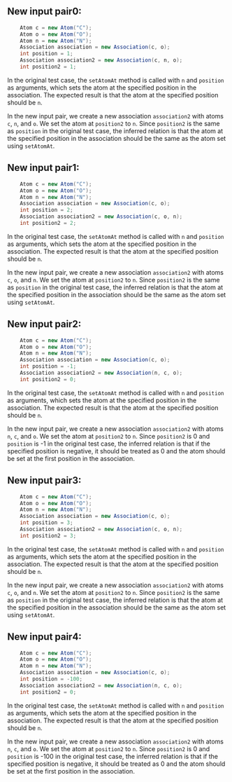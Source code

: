 ## New input pair0:
```java
    Atom c = new Atom("C");
    Atom o = new Atom("O");
    Atom n = new Atom("N");
    Association association = new Association(c, o);
    int position = 1;
    Association association2 = new Association(c, n, o);
    int position2 = 1;
```

In the original test case, the `setAtomAt` method is called with `n` and `position` as arguments, which sets the atom at the specified position in the association. The expected result is that the atom at the specified position should be `n`.

In the new input pair, we create a new association `association2` with atoms `c`, `n`, and `o`. We set the atom at `position2` to `n`. Since `position2` is the same as `position` in the original test case, the inferred relation is that the atom at the specified position in the association should be the same as the atom set using `setAtomAt`.

## New input pair1:
```java
    Atom c = new Atom("C");
    Atom o = new Atom("O");
    Atom n = new Atom("N");
    Association association = new Association(c, o);
    int position = 2;
    Association association2 = new Association(c, o, n);
    int position2 = 2;
```

In the original test case, the `setAtomAt` method is called with `n` and `position` as arguments, which sets the atom at the specified position in the association. The expected result is that the atom at the specified position should be `n`.

In the new input pair, we create a new association `association2` with atoms `c`, `o`, and `n`. We set the atom at `position2` to `n`. Since `position2` is the same as `position` in the original test case, the inferred relation is that the atom at the specified position in the association should be the same as the atom set using `setAtomAt`.

## New input pair2:
```java
    Atom c = new Atom("C");
    Atom o = new Atom("O");
    Atom n = new Atom("N");
    Association association = new Association(c, o);
    int position = -1;
    Association association2 = new Association(n, c, o);
    int position2 = 0;
```

In the original test case, the `setAtomAt` method is called with `n` and `position` as arguments, which sets the atom at the specified position in the association. The expected result is that the atom at the specified position should be `n`.

In the new input pair, we create a new association `association2` with atoms `n`, `c`, and `o`. We set the atom at `position2` to `n`. Since `position2` is 0 and `position` is -1 in the original test case, the inferred relation is that if the specified position is negative, it should be treated as 0 and the atom should be set at the first position in the association.

## New input pair3:
```java
    Atom c = new Atom("C");
    Atom o = new Atom("O");
    Atom n = new Atom("N");
    Association association = new Association(c, o);
    int position = 3;
    Association association2 = new Association(c, o, n);
    int position2 = 3;
```

In the original test case, the `setAtomAt` method is called with `n` and `position` as arguments, which sets the atom at the specified position in the association. The expected result is that the atom at the specified position should be `n`.

In the new input pair, we create a new association `association2` with atoms `c`, `o`, and `n`. We set the atom at `position2` to `n`. Since `position2` is the same as `position` in the original test case, the inferred relation is that the atom at the specified position in the association should be the same as the atom set using `setAtomAt`.

## New input pair4:
```java
    Atom c = new Atom("C");
    Atom o = new Atom("O");
    Atom n = new Atom("N");
    Association association = new Association(c, o);
    int position = -100;
    Association association2 = new Association(n, c, o);
    int position2 = 0;
```

In the original test case, the `setAtomAt` method is called with `n` and `position` as arguments, which sets the atom at the specified position in the association. The expected result is that the atom at the specified position should be `n`.

In the new input pair, we create a new association `association2` with atoms `n`, `c`, and `o`. We set the atom at `position2` to `n`. Since `position2` is 0 and `position` is -100 in the original test case, the inferred relation is that if the specified position is negative, it should be treated as 0 and the atom should be set at the first position in the association.